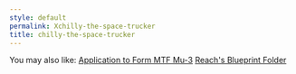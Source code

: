```yaml
---
style: default
permalink: Xchilly-the-space-trucker
title: chilly-the-space-trucker
---
```

You may also like:
[Application to Form MTF Mu-3](http://scp-wiki.net/application-to-form-mtf-mu3-cover-letter)
[Reach's Blueprint Folder](http://scp-wiki.net/reach-s-blueprint-folder)